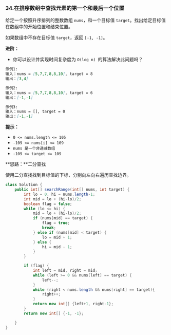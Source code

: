 ### 34.在排序数组中查找元素的第一个和最后一个位置

给定一个按照升序排列的整数数组 `nums`，和一个目标值 `target`。找出给定目标值在数组中的开始位置和结束位置。

如果数组中不存在目标值 `target`，返回 `[-1, -1]`。

**进阶：**

- 你可以设计并实现时间复杂度为 `O(log n) `的算法解决此问题吗？

``` markdown
示例1:
输入：nums = [5,7,7,8,8,10], target = 8
输出：[3,4]

示例2:
输入：nums = [5,7,7,8,8,10], target = 6
输出：[-1,-1]

示例3:
输入：nums = [], target = 0
输出：[-1,-1]
```

**提示：**

- `0 <= nums.length <= 105`
- `-109 <= nums[i] <= 109`
- `nums 是一个非递减数组`
- `-109 <= target <= 109`



**思路：**二分查找

使用二分查找找到目标值的下标，分别向左向右遍历查找边界。

``` java
class Solution {
    public int[] searchRange(int[] nums, int target) {
        int lo = 0, hi = nums.length-1;
        int mid = lo + (hi-lo)/2;
        boolean flag = false;
        while (lo <= hi) {
            mid = lo + (hi-lo)/2;
            if (nums[mid] == target) {
                flag = true;
                break;
            } else if (nums[mid] < target) {
                lo = mid + 1;
            } else {
                hi = mid - 1;
            }
        }

        if (flag) {
            int left = mid, right = mid;
            while (left >= 0 && nums[left] == target) {
                left--;
            }
            while (right < nums.length && nums[right] == target){
                right++;
            }
            return new int[] {left+1, right-1};
        }
        return new int[] {-1, -1};

    }
}
```

